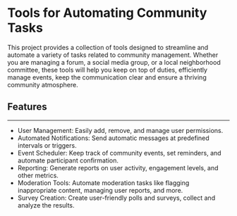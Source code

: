 # Tools for Automating Community Tasks

This project provides a collection of tools designed to streamline and automate a variety of tasks related to community management. Whether you are managing a forum, a social media group, or a local neighborhood committee, these tools will help you keep on top of duties, efficiently manage events, keep the communication clear and ensure a thriving community atmosphere.

## Features
--------

-   User Management: Easily add, remove, and manage user permissions.
-   Automated Notifications: Send automatic messages at predefined intervals or triggers.
-   Event Scheduler: Keep track of community events, set reminders, and automate participant confirmation.
-   Reporting: Generate reports on user activity, engagement levels, and other metrics.
-   Moderation Tools: Automate moderation tasks like flagging inappropriate content, managing user reports, and more.
-   Survey Creation: Create user-friendly polls and surveys, collect and analyze the results.
